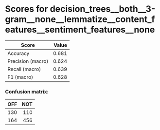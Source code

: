 # Scores for decision_trees__both__3-gram__none__lemmatize__content_features__sentiment_features__none
|      Score      |Value|
|-----------------|----:|
|Accuracy         |0.681|
|Precision (macro)|0.624|
|Recall (macro)   |0.639|
|F1 (macro)       |0.628|

### Confusion matrix:
|OFF|NOT|
|--:|--:|
|130|110|
|164|456|
